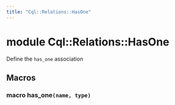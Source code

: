 ```yaml
---
title: "Cql::Relations::HasOne"
---
```


# module Cql::Relations::HasOne

Define the `has_one` association

## Macros

### macro has_one`(name, type)`
